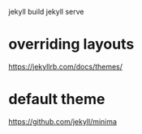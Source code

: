 jekyll build
jekyll serve

# overriding layouts
https://jekyllrb.com/docs/themes/

# default theme
https://github.com/jekyll/minima